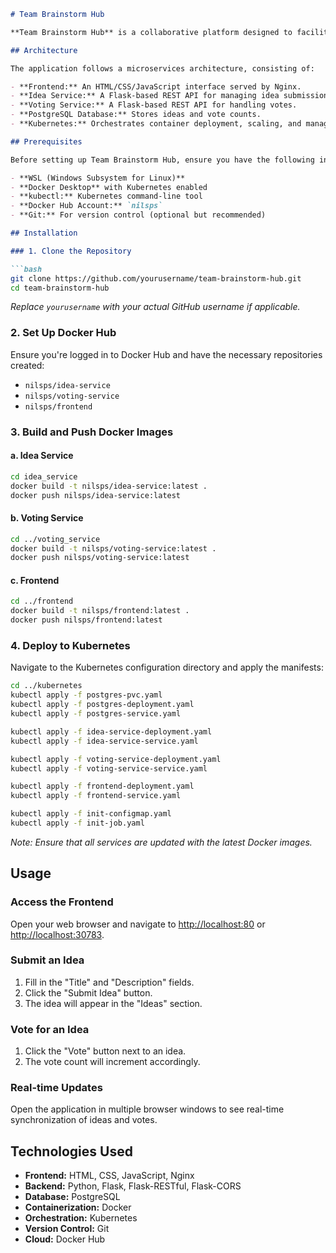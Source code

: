 ```markdown
# Team Brainstorm Hub

**Team Brainstorm Hub** is a collaborative platform designed to facilitate idea submission, voting, and collective refinement among team members. Leveraging a scalable microservices architecture, it promotes creative thinking, structured feedback, and active participation within teams.

## Architecture

The application follows a microservices architecture, consisting of:

- **Frontend:** An HTML/CSS/JavaScript interface served by Nginx.
- **Idea Service:** A Flask-based REST API for managing idea submissions.
- **Voting Service:** A Flask-based REST API for handling votes.
- **PostgreSQL Database:** Stores ideas and vote counts.
- **Kubernetes:** Orchestrates container deployment, scaling, and management.

## Prerequisites

Before setting up Team Brainstorm Hub, ensure you have the following installed on your Windows 10 PC:

- **WSL (Windows Subsystem for Linux)**
- **Docker Desktop** with Kubernetes enabled
- **kubectl:** Kubernetes command-line tool
- **Docker Hub Account:** `nilsps`
- **Git:** For version control (optional but recommended)

## Installation

### 1. Clone the Repository

```bash
git clone https://github.com/yourusername/team-brainstorm-hub.git
cd team-brainstorm-hub
```

*Replace `yourusername` with your actual GitHub username if applicable.*

### 2. Set Up Docker Hub

Ensure you're logged in to Docker Hub and have the necessary repositories created:

- `nilsps/idea-service`
- `nilsps/voting-service`
- `nilsps/frontend`

### 3. Build and Push Docker Images

#### a. Idea Service

```bash
cd idea_service
docker build -t nilsps/idea-service:latest .
docker push nilsps/idea-service:latest
```

#### b. Voting Service

```bash
cd ../voting_service
docker build -t nilsps/voting-service:latest .
docker push nilsps/voting-service:latest
```

#### c. Frontend

```bash
cd ../frontend
docker build -t nilsps/frontend:latest .
docker push nilsps/frontend:latest
```

### 4. Deploy to Kubernetes

Navigate to the Kubernetes configuration directory and apply the manifests:

```bash
cd ../kubernetes
kubectl apply -f postgres-pvc.yaml
kubectl apply -f postgres-deployment.yaml
kubectl apply -f postgres-service.yaml

kubectl apply -f idea-service-deployment.yaml
kubectl apply -f idea-service-service.yaml

kubectl apply -f voting-service-deployment.yaml
kubectl apply -f voting-service-service.yaml

kubectl apply -f frontend-deployment.yaml
kubectl apply -f frontend-service.yaml

kubectl apply -f init-configmap.yaml
kubectl apply -f init-job.yaml
```

*Note: Ensure that all services are updated with the latest Docker images.*

## Usage

### Access the Frontend

Open your web browser and navigate to [http://localhost:80](http://localhost:80) or [http://localhost:30783](http://localhost:30783).

### Submit an Idea

1. Fill in the "Title" and "Description" fields.
2. Click the "Submit Idea" button.
3. The idea will appear in the "Ideas" section.

### Vote for an Idea

1. Click the "Vote" button next to an idea.
2. The vote count will increment accordingly.

### Real-time Updates

Open the application in multiple browser windows to see real-time synchronization of ideas and votes.

## Technologies Used

- **Frontend:** HTML, CSS, JavaScript, Nginx
- **Backend:** Python, Flask, Flask-RESTful, Flask-CORS
- **Database:** PostgreSQL
- **Containerization:** Docker
- **Orchestration:** Kubernetes
- **Version Control:** Git
- **Cloud:** Docker Hub
```